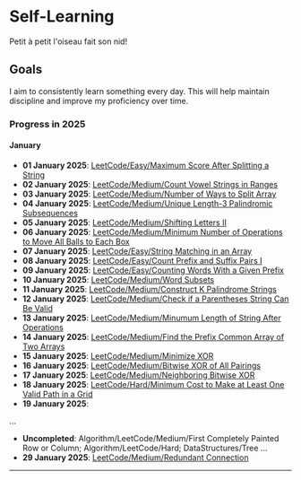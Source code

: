 # Self-Learning

Petit à petit l'oiseau fait son nid!

## Goals

I aim to consistently learn something every day. This will help maintain discipline and improve my proficiency over time.

### Progress in 2025

#### January

- **01 January 2025**: [LeetCode/Easy/Maximum Score After Splitting a String](./LeetCode/Easy/Maximum%20Score%20After%20Splitting%20a%20String/)
- **02 January 2025**: [LeetCode/Medium/Count Vowel Strings in Ranges](./LeetCode/Medium/Count%20Vowel%20Strings%20in%20Ranges/)
- **03 January 2025**: [LeetCode/Medium/Number of Ways to Split Array](./LeetCode/Medium/Number%20of%20Ways%20to%20Split%20Array/)
- **04 January 2025**: [LeetCode/Medium/Unique Length-3 Palindromic Subsequences](./LeetCode/Medium/Unique%20Length-3%20Palindromic%20Subsequences/)
- **05 January 2025**: [LeetCode/Medium/Shifting Letters II](./LeetCode/Medium/Shifting%20Lett%20II)
- **06 January 2025**: [LeetCode/Medium/Minimum Number of Operations to Move All Balls to Each Box](./LeetCode/Medium/Minimum%20Number%20of%20Operations%20to%20Move%20All%20Balls%20to%20Each%20Box/)
- **07 January 2025**: [LeetCode/Easy/String Matching in an Array](./LeetCode/Easy/String%20Matching%20in%20an%20Array/)
- **08 January 2025**: [LeetCode/Easy/Count Prefix and Suffix Pairs I](./LeetCode/Easy/Count%20Prefix%20and%20Suffix%20Pairs%20I/)
- **09 January 2025**: [LeetCode/Easy/Counting Words With a Given Prefix](./LeetCode/Easy/Counting%20Words%20With%20a%20Given%20Prefix/)
- **10 January 2025**: [LeetCode/Medium/Word Subsets](./LeetCode/Medium/Word%20Subsets/)
- **11 January 2025**: [LeetCode/Medium/Construct K Palindrome Strings](./LeetCode/Medium/Construct%20K%20Palindrome%20Strings/)
- **12 January 2025**: [LeetCode/Medium/Check if a Parentheses String Can Be Valid](./LeetCode/Medium/Check%20if%20a%20Parentheses%20String%20Can%20Be%20Valid/)
- **13 January 2025**: [LeetCode/Medium/Minumum Length of String After Operations](./LeetCode/Medium/Minimum%20Length%20of%20String%20After%20Operations/)
- **14 January 2025**: [LeetCode/Medium/Find the Prefix Common Array of Two Arrays](./LeetCode/Medium/Find%20the%20Prefix%20Common%20Array%20of%20Two%20Arrays/)
- **15 January 2025**: [LeetCode/Medium/Minimize XOR](./LeetCode/Medium/Minimize%20XOR/)
- **16 January 2025**: [LeetCode/Medium/Bitwise XOR of All Pairings](./LeetCode/Medium/Bitwise%20XOR%20of%20All%20Pairings/)
- **17 January 2025**: [LeetCode/Medium/Neighboring Bitwise XOR](./LeetCode/Medium/Neighboring%20Bitwise%20XOR/)
- **18 January 2025**: [LeetCode/Hard/Minimum Cost to Make at Least One Valid Path in a Grid](./LeetCode/Hard/Minimum%20Cost%20to%20Make%20at%20Least%20One%20Valid%20Path%20in%20a%20Grid/)
- **19 January 2025**: 

...
- **Uncompleted**: Algorithm/LeetCode/Medium/First Completely Painted Row or Column; Algorithm/LeetCode/Hard; DataStructures/Tree
...
- **29 January 2025**: [LeetCode/Medium/Redundant Connection](./Algorithm/LeetCode/Medium/Redundant%20Connection/)
---

